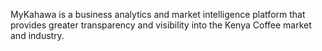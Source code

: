 MyKahawa is a business analytics and market intelligence platform that provides greater transparency and visibility into the Kenya Coffee market and industry. 
